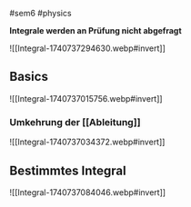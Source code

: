 #sem6 #physics 

**Integrale werden an Prüfung nicht abgefragt**

![[Integral-1740737294630.webp#invert]]
## Basics
![[Integral-1740737015756.webp#invert]]
### Umkehrung der [[Ableitung]]
![[Integral-1740737034372.webp#invert]]
## Bestimmtes Integral
![[Integral-1740737084046.webp#invert]]
